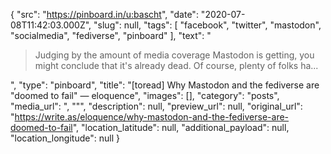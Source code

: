 {
  "src": "https://pinboard.in/u:bascht",
  "date": "2020-07-08T11:42:03.000Z",
  "slug": null,
  "tags": [
    "facebook",
    "twitter",
    "mastodon",
    "socialmedia",
    "fediverse",
    "pinboard"
  ],
  "text": "<blockquote>Judging by the amount of media coverage Mastodon is getting, you might conclude that it's already dead. Of course, plenty of folks ha...</blockquote>",
  "type": "pinboard",
  "title": "[toread] Why Mastodon and the fediverse are \"doomed to fail\" — eloquence",
  "images": [],
  "category": "posts",
  "media_url": ", \"\"",
  "description": null,
  "preview_url": null,
  "original_url": "https://write.as/eloquence/why-mastodon-and-the-fediverse-are-doomed-to-fail",
  "location_latitude": null,
  "additional_payload": null,
  "location_longitude": null
}